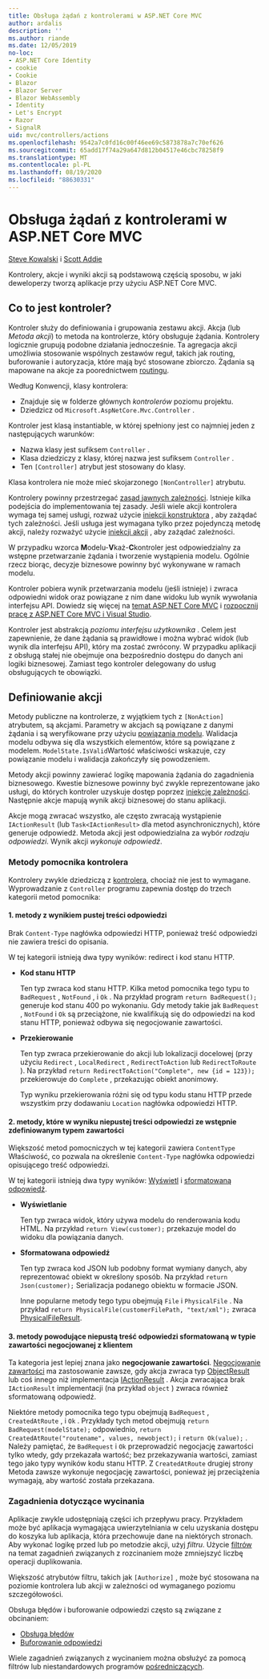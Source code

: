 ```yaml
---
title: Obsługa żądań z kontrolerami w ASP.NET Core MVC
author: ardalis
description: ''
ms.author: riande
ms.date: 12/05/2019
no-loc:
- ASP.NET Core Identity
- cookie
- Cookie
- Blazor
- Blazor Server
- Blazor WebAssembly
- Identity
- Let's Encrypt
- Razor
- SignalR
uid: mvc/controllers/actions
ms.openlocfilehash: 9542a7c0fd16c00f46ee69c5873878a7c70ef626
ms.sourcegitcommit: 65add17f74a29a647d812b04517e46cbc78258f9
ms.translationtype: MT
ms.contentlocale: pl-PL
ms.lasthandoff: 08/19/2020
ms.locfileid: "88630331"
---
```

# <a name="handle-requests-with-controllers-in-aspnet-core-mvc"></a>Obsługa żądań z kontrolerami w ASP.NET Core MVC

[Steve Kowalski](https://ardalis.com/) i [Scott Addie](https://github.com/scottaddie)

Kontrolery, akcje i wyniki akcji są podstawową częścią sposobu, w jaki deweloperzy tworzą aplikacje przy użyciu ASP.NET Core MVC.

## <a name="what-is-a-controller"></a>Co to jest kontroler?

Kontroler służy do definiowania i grupowania zestawu akcji. Akcja (lub *Metoda akcji*) to metoda na kontrolerze, który obsługuje żądania. Kontrolery logicznie grupują podobne działania jednocześnie. Ta agregacja akcji umożliwia stosowanie wspólnych zestawów reguł, takich jak routing, buforowanie i autoryzacja, które mają być stosowane zbiorczo. Żądania są mapowane na akcje za poorednictwem [routingu](xref:mvc/controllers/routing).

Według Konwencji, klasy kontrolera:

* Znajduje się w folderze głównych *kontrolerów* poziomu projektu.
* Dziedzicz od `Microsoft.AspNetCore.Mvc.Controller` .

Kontroler jest klasą instantiable, w której spełniony jest co najmniej jeden z następujących warunków:

* Nazwa klasy jest sufiksem `Controller` .
* Klasa dziedziczy z klasy, której nazwa jest sufiksem `Controller` .
* Ten `[Controller]` atrybut jest stosowany do klasy.

Klasa kontrolera nie może mieć skojarzonego `[NonController]` atrybutu.

Kontrolery powinny przestrzegać [zasad jawnych zależności](/dotnet/standard/modern-web-apps-azure-architecture/architectural-principles#explicit-dependencies). Istnieje kilka podejścia do implementowania tej zasady. Jeśli wiele akcji kontrolera wymaga tej samej usługi, rozważ użycie [iniekcji konstruktora](xref:mvc/controllers/dependency-injection#constructor-injection) , aby zażądać tych zależności. Jeśli usługa jest wymagana tylko przez pojedynczą metodę akcji, należy rozważyć użycie [iniekcji akcji](xref:mvc/controllers/dependency-injection#action-injection-with-fromservices) , aby zażądać zależności.

W przypadku wzorca **M**odelu-**V**każ-**C**kontroler jest odpowiedzialny za wstępne przetwarzanie żądania i tworzenie wystąpienia modelu. Ogólnie rzecz biorąc, decyzje biznesowe powinny być wykonywane w ramach modelu.

Kontroler pobiera wynik przetwarzania modelu (jeśli istnieje) i zwraca odpowiedni widok oraz powiązane z nim dane widoku lub wynik wywołania interfejsu API. Dowiedz się więcej na [temat ASP.NET Core MVC](xref:mvc/overview) i [rozpocznij pracę z ASP.NET Core MVC i Visual Studio](xref:tutorials/first-mvc-app/start-mvc).

Kontroler jest abstrakcją *poziomu interfejsu użytkownika* . Celem jest zapewnienie, że dane żądania są prawidłowe i można wybrać widok (lub wynik dla interfejsu API), który ma zostać zwrócony. W przypadku aplikacji z obsługą stałej nie obejmuje ona bezpośrednio dostępu do danych ani logiki biznesowej. Zamiast tego kontroler delegowany do usług obsługujących te obowiązki.

## <a name="defining-actions"></a>Definiowanie akcji

Metody publiczne na kontrolerze, z wyjątkiem tych z `[NonAction]` atrybutem, są akcjami. Parametry w akcjach są powiązane z danymi żądania i są weryfikowane przy użyciu [powiązania modelu](xref:mvc/models/model-binding). Walidacja modelu odbywa się dla wszystkich elementów, które są powiązane z modelem. `ModelState.IsValid`Wartość właściwości wskazuje, czy powiązanie modelu i walidacja zakończyły się powodzeniem.

Metody akcji powinny zawierać logikę mapowania żądania do zagadnienia biznesowego. Kwestie biznesowe powinny być zwykle reprezentowane jako usługi, do których kontroler uzyskuje dostęp poprzez [iniekcję zależności](xref:mvc/controllers/dependency-injection). Następnie akcje mapują wynik akcji biznesowej do stanu aplikacji.

Akcje mogą zwracać wszystko, ale często zwracają wystąpienie `IActionResult` (lub `Task<IActionResult>` dla metod asynchronicznych), które generuje odpowiedź. Metoda akcji jest odpowiedzialna za wybór *rodzaju odpowiedzi*. Wynik akcji *wykonuje odpowiedź*.

### <a name="controller-helper-methods"></a>Metody pomocnika kontrolera

Kontrolery zwykle dziedziczą z [kontrolera](/dotnet/api/microsoft.aspnetcore.mvc.controller), chociaż nie jest to wymagane. Wyprowadzanie z `Controller` programu zapewnia dostęp do trzech kategorii metod pomocnika:

#### <a name="1-methods-resulting-in-an-empty-response-body"></a>1. metody z wynikiem pustej treści odpowiedzi

Brak `Content-Type` nagłówka odpowiedzi HTTP, ponieważ treść odpowiedzi nie zawiera treści do opisania.

W tej kategorii istnieją dwa typy wyników: redirect i kod stanu HTTP.

* **Kod stanu HTTP**

    Ten typ zwraca kod stanu HTTP. Kilka metod pomocnika tego typu to `BadRequest` , `NotFound` , i `Ok` . Na przykład program `return BadRequest();` generuje kod stanu 400 po wykonaniu. Gdy metody takie jak `BadRequest` , `NotFound` i `Ok` są przeciążone, nie kwalifikują się do odpowiedzi na kod stanu HTTP, ponieważ odbywa się negocjowanie zawartości.

* **Przekierowanie**

    Ten typ zwraca przekierowanie do akcji lub lokalizacji docelowej (przy użyciu `Redirect` , `LocalRedirect` , `RedirectToAction` lub `RedirectToRoute` ). Na przykład `return RedirectToAction("Complete", new {id = 123});` przekierowuje do `Complete` , przekazując obiekt anonimowy.

    Typ wyniku przekierowania różni się od typu kodu stanu HTTP przede wszystkim przy dodawaniu `Location` nagłówka odpowiedzi HTTP.

#### <a name="2-methods-resulting-in-a-non-empty-response-body-with-a-predefined-content-type"></a>2. metody, które w wyniku niepustej treści odpowiedzi ze wstępnie zdefiniowanym typem zawartości

Większość metod pomocniczych w tej kategorii zawiera `ContentType` Właściwość, co pozwala na określenie `Content-Type` nagłówka odpowiedzi opisującego treść odpowiedzi.

W tej kategorii istnieją dwa typy wyników: [Wyświetl](xref:mvc/views/overview) i [sformatowaną odpowiedź](xref:web-api/advanced/formatting).

* **Wyświetlanie**

    Ten typ zwraca widok, który używa modelu do renderowania kodu HTML. Na przykład `return View(customer);` przekazuje model do widoku dla powiązania danych.

* **Sformatowana odpowiedź**

    Ten typ zwraca kod JSON lub podobny format wymiany danych, aby reprezentować obiekt w określony sposób. Na przykład `return Json(customer);` Serializacja podanego obiektu w formacie JSON.
    
    Inne popularne metody tego typu obejmują `File` i `PhysicalFile` . Na przykład `return PhysicalFile(customerFilePath, "text/xml");` zwraca [PhysicalFileResult](/dotnet/api/microsoft.aspnetcore.mvc.physicalfileresult).

#### <a name="3-methods-resulting-in-a-non-empty-response-body-formatted-in-a-content-type-negotiated-with-the-client"></a>3. metody powodujące niepustą treść odpowiedzi sformatowaną w typie zawartości negocjowanej z klientem

Ta kategoria jest lepiej znana jako **negocjowanie zawartości**. [Negocjowanie zawartości](xref:web-api/advanced/formatting#content-negotiation) ma zastosowanie zawsze, gdy akcja zwraca typ [ObjectResult](/dotnet/api/microsoft.aspnetcore.mvc.objectresult) lub coś innego niż implementacja [IActionResult](/dotnet/api/microsoft.aspnetcore.mvc.iactionresult) . Akcja zwracająca brak `IActionResult` implementacji (na przykład `object` ) zwraca również sformatowaną odpowiedź.

Niektóre metody pomocnika tego typu obejmują `BadRequest` , `CreatedAtRoute` , i `Ok` . Przykłady tych metod obejmują `return BadRequest(modelState);` odpowiednio, `return CreatedAtRoute("routename", values, newobject);` i `return Ok(value);` . Należy pamiętać, że `BadRequest` i `Ok` przeprowadzić negocjację zawartości tylko wtedy, gdy przekazała wartość; bez przekazywania wartości, zamiast tego jako typy wyników kodu stanu HTTP. Z `CreatedAtRoute` drugiej strony Metoda zawsze wykonuje negocjację zawartości, ponieważ jej przeciążenia wymagają, aby wartość została przekazana.

### <a name="cross-cutting-concerns"></a>Zagadnienia dotyczące wycinania

Aplikacje zwykle udostępniają części ich przepływu pracy. Przykładem może być aplikacja wymagająca uwierzytelniania w celu uzyskania dostępu do koszyka lub aplikacja, która przechowuje dane na niektórych stronach. Aby wykonać logikę przed lub po metodzie akcji, użyj *filtru*. Użycie [filtrów](xref:mvc/controllers/filters) na temat zagadnień związanych z rozcinaniem może zmniejszyć liczbę operacji duplikowania.

Większość atrybutów filtru, takich jak `[Authorize]` , może być stosowana na poziomie kontrolera lub akcji w zależności od wymaganego poziomu szczegółowości.

Obsługa błędów i buforowanie odpowiedzi często są związane z obcinaniem:
* [Obsługa błędów](xref:mvc/controllers/filters#exception-filters)
* [Buforowanie odpowiedzi](xref:performance/caching/response)

Wiele zagadnień związanych z wycinaniem można obsłużyć za pomocą filtrów lub niestandardowych programów [pośredniczących](xref:fundamentals/middleware/index).
